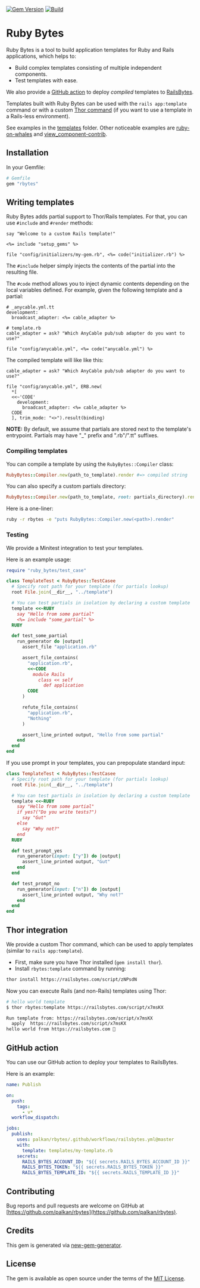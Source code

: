 [![Gem Version](https://badge.fury.io/rb/rbytes.svg)](https://rubygems.org/gems/rbytes) [![Build](https://github.com/palkan/rbytes/workflows/Build/badge.svg)](https://github.com/palkan/rbytes/actions)

# Ruby Bytes

Ruby Bytes is a tool to build application templates for Ruby and Rails applications, which helps to:

- Build complex templates consisting of multiple independent components.
- Test templates with ease.

We also provide a [GitHub action](#github-action) to deploy _compiled_ templates to [RailsBytes][].

Templates built with Ruby Bytes can be used with the `rails app:template` command or with a custom [Thor command](#thor-integration) (if you want to use a template in a Rails-less environment).

See examples in the [templates](https://github.com/palkan/rbytes/tree/master/templates) folder. Other noticeable examples are [ruby-on-whales][] and [view_component-contrib][].

## Installation

In your Gemfile:

```ruby
# Gemfile
gem "rbytes"
```

## Writing templates

Ruby Bytes adds partial support to Thor/Rails templates. For that, you can use `#include` and `#render` methods:

```erb
say "Welcome to a custom Rails template!"

<%= include "setup_gems" %>

file "config/initializers/my-gem.rb", <%= code("initializer.rb") %>
```

The `#include` helper simply injects the contents of the partial into the resulting file.

The `#code` method allows you to inject dynamic contents depending on the local variables defined. For example, given the following template and a partial:

```erb
# _anycable.yml.tt
development:
  broadcast_adapter: <%= cable_adapter %>

# template.rb
cable_adapter = ask? "Which AnyCable pub/sub adapter do you want to use?"

file "config/anycable.yml", <%= code("anycable.yml") %>
```

The compiled template will like like this:

```erb
cable_adapter = ask? "Which AnyCable pub/sub adapter do you want to use?"

file "config/anycable.yml", ERB.new(
  *[
  <<~'CODE'
    development:
      broadcast_adapter: <%= cable_adapter %>
  CODE
  ], trim_mode: "<>").result(binding)
```

**NOTE:** By default, we assume that partials are stored next to the template's entrypoint. Partials may have "_" prefix and ".rb"/".tt" suffixes.

### Compiling templates

You can compile a template by using the `RubyBytes::Compiler` class:

```ruby
RubyBytes::Compiler.new(path_to_template).render #=> compiled string
```

You can also specify a custom partials directory:

```ruby
RubyBytes::Compiler.new(path_to_template, root: partials_directory).render
```

Here is a one-liner:

```sh
ruby -r rbytes -e "puts RubyBytes::Compiler.new(<path>).render"
```

### Testing

We provide a Minitest integration to test your templates.

Here is an example usage:

```ruby
require "ruby_bytes/test_case"

class TemplateTest < RubyBytes::TestCasee
  # Specify root path for your template (for partials lookup)
  root File.join(__dir__, "../template")

  # You can test partials in isolation by declaring a custom template
  template <<~RUBY
    say "Hello from some partial"
    <%= include "some_partial" %>
  RUBY

  def test_some_partial
    run_generator do |output|
      assert_file "application.rb"

      assert_file_contains(
        "application.rb",
        <<~CODE
          module Rails
            class << self
              def application
        CODE
      )

      refute_file_contains(
        "application.rb",
        "Nothing"
      )

      assert_line_printed output, "Hello from some partial"
    end
  end
end
```

If you use prompt in your templates, you can prepopulate standard input:

```ruby
class TemplateTest < RubyBytes::TestCasee
  # Specify root path for your template (for partials lookup)
  root File.join(__dir__, "../template")

  # You can test partials in isolation by declaring a custom template
  template <<~RUBY
    say "Hello from some partial"
    if yes?("Do you write tests?")
      say "Gut"
    else
      say "Why not?"
    end
  RUBY

  def test_prompt_yes
    run_generator(input: ["y"]) do |output|
      assert_line_printed output, "Gut"
    end
  end

  def test_prompt_no
    run_generator(input: ["n"]) do |output|
      assert_line_printed output, "Why not?"
    end
  end
end
```

## Thor integration

We provide a custom Thor command, which can be used to apply templates (similar to `rails app:template`).

- First, make sure you have Thor installed (`gem install thor`).
- Install `rbytes:template` command by running:

```sh
thor install https://railsbytes.com/script/zNPsdN
```

Now you can execute Rails (and non-Rails) templates using Thor:

```sh
# hello world template
$ thor rbytes:template https://railsbytes.com/script/x7msKX

Run template from: https://railsbytes.com/script/x7msKX
  apply  https://railsbytes.com/script/x7msKX
hello world from https://railsbytes.com 👋
```

## GitHub action

You can use our GitHub action to deploy your templates to RailsBytes.

Here is an example:

```yml
name: Publish

on:
  push:
    tags:
      - v*
  workflow_dispatch:

jobs:
  publish:
    uses: palkan/rbytes/.github/workflows/railsbytes.yml@master
    with:
      template: templates/my-template.rb
    secrets:
      RAILS_BYTES_ACCOUNT_ID: "${{ secrets.RAILS_BYTES_ACCOUNT_ID }}"
      RAILS_BYTES_TOKEN: "${{ secrets.RAILS_BYTES_TOKEN }}"
      RAILS_BYTES_TEMPLATE_ID: "${{ secrets.RAILS_TEMPLATE_ID }}"
```

## Contributing

Bug reports and pull requests are welcome on GitHub at [https://github.com/palkan/rbytes](https://github.com/palkan/rbytes).

## Credits

This gem is generated via [new-gem-generator](https://github.com/palkan/new-gem-generator).

## License

The gem is available as open source under the terms of the [MIT License](http://opensource.org/licenses/MIT).

[RailsBytes]: https://railsbytes.com
[ruby-on-whales]: https://github.com/evilmartians/ruby-on-whales
[view_component-contrib]: https://github.com/palkan/view_component-contrib

